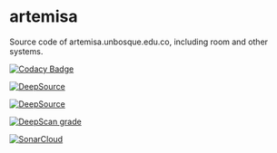 # artemisa
 Source code of artemisa.unbosque.edu.co, including room and other systems. 
 
 [![Codacy Badge](https://app.codacy.com/project/badge/Grade/3aa8f204f6e6499bb64a249b82d39f56)](https://www.codacy.com/gh/4k4xs4pH1r3/artemisa/dashboard?utm_source=github.com&amp;utm_medium=referral&amp;utm_content=4k4xs4pH1r3/artemisa&amp;utm_campaign=Badge_Grade)

<a href="https://deepsource.io/gh/4k4xs4pH1r3/artemisa/?ref=repository-badge}" target="_blank"><img alt="DeepSource" title="DeepSource" src="https://deepsource.io/gh/4k4xs4pH1r3/artemisa.svg/?label=active+issues&show_trend=true&token=px_ugU8Lgd1sXA0UyF9BNGIH"/></a>

<a href="https://deepsource.io/gh/4k4xs4pH1r3/artemisa/?ref=repository-badge}" target="_blank"><img alt="DeepSource" title="DeepSource" src="https://deepsource.io/gh/4k4xs4pH1r3/artemisa.svg/?label=resolved+issues&show_trend=true&token=px_ugU8Lgd1sXA0UyF9BNGIH"/></a>

[![DeepScan grade](https://deepscan.io/api/teams/17421/projects/20838/branches/579913/badge/grade.svg)](https://deepscan.io/dashboard#view=project&tid=17421&pid=20838&bid=579913)

[![SonarCloud](https://sonarcloud.io/images/project_badges/sonarcloud-black.svg)](https://sonarcloud.io/summary/new_code?id=4k4xs4pH1r3_artemisa)
